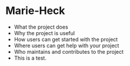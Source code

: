 # Marie-Heck

- What the project does
- Why the project is useful
- How users can get started with the project
- Where users can get help with your project
- Who maintains and contributes to the project
- This is a test.